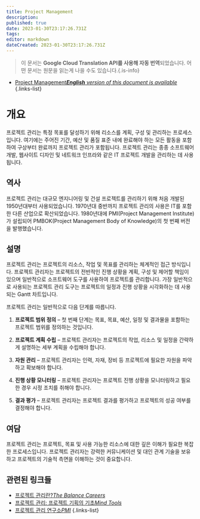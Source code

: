 ```yaml
---
title: Project Management
description: 
published: true
date: 2023-01-30T23:17:26.731Z
tags: 
editor: markdown
dateCreated: 2023-01-30T23:17:26.731Z
---
```


> 이 문서는 **Google Cloud Translation API를 사용해 자동 번역**되었습니다.
어떤 문서는 원문을 읽는게 나을 수도 있습니다.{.is-info}
- [Project Management***English** version of this document is available*](/en/Knowledge-base/Dictionary/project-management)
{.links-list}


# 개요
프로젝트 관리는 특정 목표를 달성하기 위해 리소스를 계획, 구성 및 관리하는 프로세스입니다. 여기에는 주어진 기간, 예산 및 품질 표준 내에 완료해야 하는 모든 활동을 포함하여 구상부터 완료까지 프로젝트 관리가 포함됩니다. 프로젝트 관리는 종종 소프트웨어 개발, 웹사이트 디자인 및 네트워크 인프라와 같은 IT 프로젝트 개발을 관리하는 데 사용됩니다.

## 역사
프로젝트 관리는 대규모 엔지니어링 및 건설 프로젝트를 관리하기 위해 처음 개발된 1950년대부터 사용되었습니다. 1970년대 중반까지 프로젝트 관리의 사용은 IT를 포함한 다른 산업으로 확산되었습니다. 1980년대에 PMI(Project Management Institute)가 설립되어 PMBOK(Project Management Body of Knowledge)의 첫 번째 버전을 발행했습니다.

## 설명
프로젝트 관리는 프로젝트의 리소스, 작업 및 목표를 관리하는 체계적인 접근 방식입니다. 프로젝트 관리자는 프로젝트의 전반적인 진행 상황을 계획, 구성 및 제어할 책임이 있으며 일반적으로 소프트웨어 도구를 사용하여 프로젝트를 관리합니다. 가장 일반적으로 사용되는 프로젝트 관리 도구는 프로젝트의 일정과 진행 상황을 시각화하는 데 사용되는 Gantt 차트입니다.

프로젝트 관리는 일반적으로 다음 단계를 따릅니다.

1. **프로젝트 범위 정의** – 첫 번째 단계는 목표, 목표, 예산, 일정 및 결과물을 포함하는 프로젝트 범위를 정의하는 것입니다.

2. **프로젝트 계획 수립** – 프로젝트 관리자는 프로젝트의 작업, 리소스 및 일정을 간략하게 설명하는 세부 계획을 수립해야 합니다.

3. **자원 관리** – 프로젝트 관리자는 인력, 자재, 장비 등 프로젝트에 필요한 자원을 파악하고 확보해야 합니다.

4. **진행 상황 모니터링** – 프로젝트 관리자는 프로젝트 진행 상황을 모니터링하고 필요한 경우 시정 조치를 취해야 합니다.

5. **결과 평가** – 프로젝트 관리자는 프로젝트 결과를 평가하고 프로젝트의 성공 여부를 결정해야 합니다.

## 여담
프로젝트 관리는 프로젝트, 목표 및 사용 가능한 리소스에 대한 깊은 이해가 필요한 복잡한 프로세스입니다. 프로젝트 관리자는 강력한 커뮤니케이션 및 대인 관계 기술을 보유하고 프로젝트의 기술적 측면을 이해하는 것이 중요합니다.

## 관련된 링크들
- [프로젝트 관리란?*The Balance Careers*](https://www.thebalancecareers.com/what-is-project-management-2275783)
- [프로젝트 관리: 프로젝트 기획의 기초*Mind Tools*](https://www.mindtools.com/pages/article/newPPM_03.htm)
- [프로젝트 관리 연구소*PMI*](https://www.pmi.org/)
{.links-list}